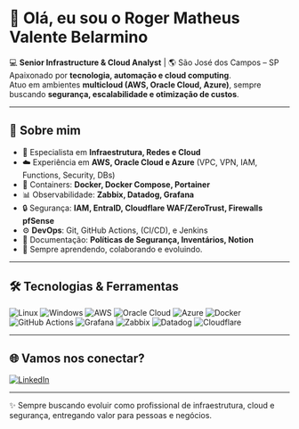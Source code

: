 # 👋 Olá, eu sou o Roger Matheus Valente Belarmino  

💻 **Senior Infrastructure & Cloud Analyst** | 🌎 São José dos Campos – SP  
Apaixonado por **tecnologia, automação e cloud computing**.  
Atuo em ambientes **multicloud (AWS, Oracle Cloud, Azure)**, sempre buscando **segurança, escalabilidade e otimização de custos**.  

---

## 🚀 Sobre mim
- 🔧 Especialista em **Infraestrutura, Redes e Cloud**  
- ☁️ Experiência em **AWS, Oracle Cloud e Azure** (VPC, VPN, IAM, Functions, Security, DBs)  
- 🐳 Containers: **Docker, Docker Compose, Portainer**  
- 📊 Observabilidade: **Zabbix, Datadog, Grafana**  
- 🔒 Segurança: **IAM, EntraID, Cloudflare WAF/ZeroTrust, Firewalls pfSense**  
- ⚙️ **DevOps**: Git, GitHub Actions, (CI/CD), e Jenkins
- 📜 Documentação: **Políticas de Segurança, Inventários, Notion**  
- 🎯 Sempre aprendendo, colaborando e evoluindo.  

---

## 🛠️ Tecnologias & Ferramentas

![Linux](https://img.shields.io/badge/Linux-000?style=for-the-badge&logo=linux&logoColor=white)
![Windows](https://img.shields.io/badge/Windows_Server-0078D6?style=for-the-badge&logo=windows&logoColor=white)
![AWS](https://img.shields.io/badge/AWS-232F3E?style=for-the-badge&logo=amazonaws&logoColor=white)
![Oracle Cloud](https://img.shields.io/badge/Oracle_Cloud-F80000?style=for-the-badge&logo=oracle&logoColor=white)
![Azure](https://img.shields.io/badge/Microsoft_Azure-0078D4?style=for-the-badge&logo=microsoftazure&logoColor=white)
![Docker](https://img.shields.io/badge/Docker-2496ED?style=for-the-badge&logo=docker&logoColor=white)
![GitHub Actions](https://img.shields.io/badge/GitHub_Actions-2088FF?style=for-the-badge&logo=githubactions&logoColor=white)
![Grafana](https://img.shields.io/badge/Grafana-F46800?style=for-the-badge&logo=grafana&logoColor=white)
![Zabbix](https://img.shields.io/badge/Zabbix-CC0000?style=for-the-badge&logo=zabbix&logoColor=white)
![Datadog](https://img.shields.io/badge/Datadog-632CA6?style=for-the-badge&logo=datadog&logoColor=white)
![Cloudflare](https://img.shields.io/badge/Cloudflare-F38020?style=for-the-badge&logo=cloudflare&logoColor=white)

---

## 🌐 Vamos nos conectar?

[![LinkedIn](https://img.shields.io/badge/LinkedIn-0A66C2?style=for-the-badge&logo=linkedin&logoColor=white)](https://www.linkedin.com/in/roger-belarmino-41a912155/)    

---
✨ Sempre buscando evoluir como profissional de infraestrutura, cloud e segurança, entregando valor para pessoas e negócios.
